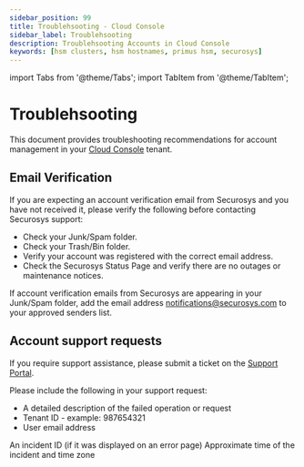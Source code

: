 ```yaml
---
sidebar_position: 99
title: Troublehsooting - Cloud Console
sidebar_label: Troublehsooting
description: Troublehsooting Accounts in Cloud Console
keywords: [hsm clusters, hsm hostnames, primus hsm, securosys]
---
```


import Tabs from '@theme/Tabs';
import TabItem from '@theme/TabItem';

# Troublehsooting

This document provides troubleshooting recommendations for account management in your [Cloud Console](https://cloud.securosys.com) tenant.

## Email Verification

If you are expecting an account verification email from Securosys and you have not received it, please verify the following before contacting Securosys support:

- Check your Junk/Spam folder.
- Check your Trash/Bin folder.
- Verify your account was registered with the correct email address.
- Check the Securosys Status Page and verify there are no outages or maintenance notices.

If account verification emails from Securosys are appearing in your Junk/Spam folder, add the email address notifications@securosys.com to your approved senders list.

## Account support requests

If you require support assistance, please submit a ticket on the [Support Portal](https://support.securosys.com).

Please include the following in your support request:

- A detailed description of the failed operation or request
- Tenant ID - example: 987654321
- User email address

An incident ID (if it was displayed on an error page)
Approximate time of the incident and time zone